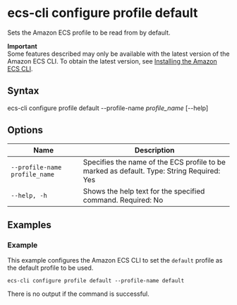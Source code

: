 # ecs\-cli configure profile default<a name="cmd-ecs-cli-configure-profile-default"></a>

Sets the Amazon ECS profile to be read from by default\.

**Important**  
Some features described may only be available with the latest version of the Amazon ECS CLI\. To obtain the latest version, see [Installing the Amazon ECS CLI](ECS_CLI_installation.md)\.

## Syntax<a name="cmd-ecs-cli-configure-profile-default-syntax"></a>

ecs\-cli configure profile default \-\-profile\-name *profile\_name* \[\-\-help\]

## Options<a name="cmd-ecs-cli-configure-profile-default-options"></a>


| Name | Description | 
| --- | --- | 
|  `--profile-name profile_name`  |  Specifies the name of the ECS profile to be marked as default\. Type: String Required: Yes  | 
|  `--help, -h`  |  Shows the help text for the specified command\. Required: No  | 

## Examples<a name="cmd-ecs-cli-configure-profile-default-examples"></a>

### Example<a name="cmd-ecs-cli-configure-profile-default-example-1"></a>

This example configures the Amazon ECS CLI to set the `default` profile as the default profile to be used\.

```
ecs-cli configure profile default --profile-name default
```

There is no output if the command is successful\.